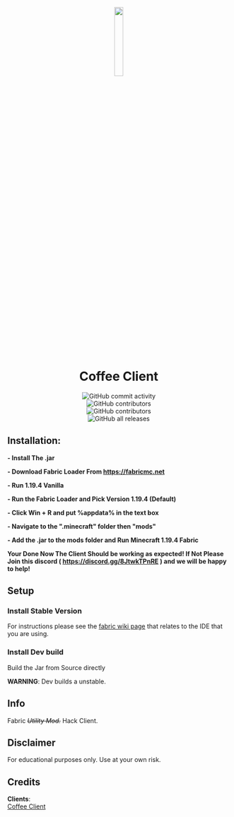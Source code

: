 <p align="center">
<img src="https://cdn.discordapp.com/attachments/1068644852532781056/1069331476186927194/updated-modified.png?size=4096" width="20%"/>
</p>

<h1 align="center">Coffee Client</h1>

<div style="display: grid; place-items: center;">
    <img alt="GitHub commit activity" src="https://img.shields.io/github/commit-activity/w/Nxyi/Coffee-Client-1.19.4?color=black"> <img alt="GitHub contributors" src="https://img.shields.io/github/contributors/Nxyi/Coffee-Client-1.19.4?color=black&label=Developers">
<img alt="GitHub contributors" src="https://img.shields.io/github/v/release/Nxyi/Coffee-Client-1.19.4?display_name=tag&include_prereleases&color=black">
    <img alt="GitHub all releases" src="https://img.shields.io/github/downloads/Nxyi/Coffee-Client-1.19.4/total?color=black">

</div>

## Installation:

**- Install The .jar**

**- Download Fabric Loader From https://fabricmc.net**

**- Run 1.19.4 Vanilla**

**- Run the Fabric Loader and Pick Version 1.19.4 (Default)**

**- Click Win + R and put %appdata% in the text box**

**- Navigate to the ".minecraft" folder then "mods"**

**- Add the .jar to the mods folder and Run Minecraft 1.19.4 Fabric**

**Your Done Now The Client Should be working as expected! If Not Please Join this discord ( https://discord.gg/8JtwkTPnRE ) and we will be happy to help!**

## Setup

### Install Stable Version
For instructions please see the [fabric wiki page](https://fabricmc.net/wiki/tutorial:setup) that relates to the IDE that you are using.

### Install Dev build
Build the Jar from Source directly

**WARNING**: Dev builds a unstable.
## Info

Fabric _~~Utility Mod.~~_ Hack Client.

## Disclaimer

For educational purposes only. Use at your own risk.

## Credits
**Clients**:  
[Coffee Client](https://github.com/Coffee-Client/Coffee)  
